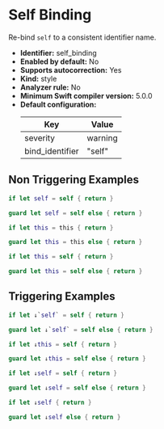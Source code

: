 # Self Binding

Re-bind `self` to a consistent identifier name.

* **Identifier:** self_binding
* **Enabled by default:** No
* **Supports autocorrection:** Yes
* **Kind:** style
* **Analyzer rule:** No
* **Minimum Swift compiler version:** 5.0.0
* **Default configuration:**
  <table>
  <thead>
  <tr><th>Key</th><th>Value</th></tr>
  </thead>
  <tbody>
  <tr>
  <td>
  severity
  </td>
  <td>
  warning
  </td>
  </tr>
  <tr>
  <td>
  bind_identifier
  </td>
  <td>
  &quot;self&quot;
  </td>
  </tr>
  </tbody>
  </table>

## Non Triggering Examples

```swift
if let self = self { return }
```

```swift
guard let self = self else { return }
```

```swift
if let this = this { return }
```

```swift
guard let this = this else { return }
```

```swift
if let this = self { return }
```

```swift
guard let this = self else { return }
```

## Triggering Examples

```swift
if let ↓`self` = self { return }
```

```swift
guard let ↓`self` = self else { return }
```

```swift
if let ↓this = self { return }
```

```swift
guard let ↓this = self else { return }
```

```swift
if let ↓self = self { return }
```

```swift
guard let ↓self = self else { return }
```

```swift
if let ↓self { return }
```

```swift
guard let ↓self else { return }
```